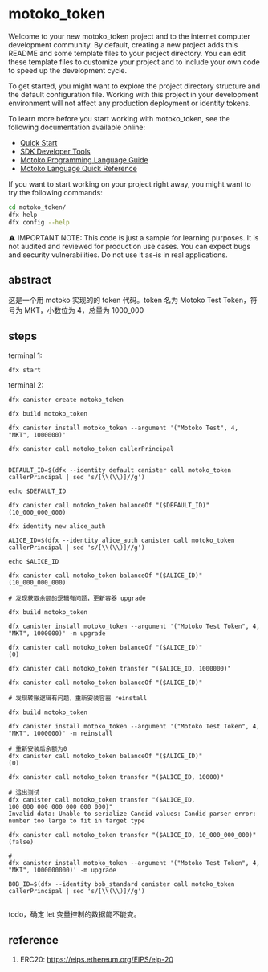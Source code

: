 # motoko_token

Welcome to your new motoko_token project and to the internet computer development community. By default, creating a new project adds this README and some template files to your project directory. You can edit these template files to customize your project and to include your own code to speed up the development cycle.

To get started, you might want to explore the project directory structure and the default configuration file. Working with this project in your development environment will not affect any production deployment or identity tokens.

To learn more before you start working with motoko_token, see the following documentation available online:

- [Quick Start](https://sdk.dfinity.org/docs/quickstart/quickstart-intro.html)
- [SDK Developer Tools](https://sdk.dfinity.org/docs/developers-guide/sdk-guide.html)
- [Motoko Programming Language Guide](https://sdk.dfinity.org/docs/language-guide/motoko.html)
- [Motoko Language Quick Reference](https://sdk.dfinity.org/docs/language-guide/language-manual.html)

If you want to start working on your project right away, you might want to try the following commands:

```bash
cd motoko_token/
dfx help
dfx config --help
```
:warning: IMPORTANT NOTE: This code is just a sample for learning purposes. It is not audited and reviewed for production use cases. You can expect bugs and security vulnerabilities. Do not use it as-is in real applications.

## abstract

这是一个用 motoko 实现的的 token 代码。token 名为 Motoko Test Token，符号为 MKT，小数位为 4，总量为 1000_000 

## steps

terminal 1:
```
dfx start 
```

terminal 2:
```shell
dfx canister create motoko_token

dfx build motoko_token

dfx canister install motoko_token --argument '("Motoko Test", 4, "MKT", 1000000)'

dfx canister call motoko_token callerPrincipal 


DEFAULT_ID=$(dfx --identity default canister call motoko_token callerPrincipal | sed 's/[\\(\\)]//g')

echo $DEFAULT_ID

dfx canister call motoko_token balanceOf "($DEFAULT_ID)"
(10_000_000_000)

dfx identity new alice_auth

ALICE_ID=$(dfx --identity alice_auth canister call motoko_token callerPrincipal | sed 's/[\\(\\)]//g')

echo $ALICE_ID

dfx canister call motoko_token balanceOf "($ALICE_ID)"
(10_000_000_000)

# 发现获取余额的逻辑有问题，更新容器 upgrade

dfx build motoko_token

dfx canister install motoko_token --argument '("Motoko Test Token", 4, "MKT", 1000000)' -m upgrade

dfx canister call motoko_token balanceOf "($ALICE_ID)"
(0)

dfx canister call motoko_token transfer "($ALICE_ID, 1000000)"

dfx canister call motoko_token balanceOf "($ALICE_ID)"

# 发现转账逻辑有问题，重新安装容器 reinstall

dfx build motoko_token

dfx canister install motoko_token --argument '("Motoko Test Token", 4, "MKT", 1000000)' -m reinstall

# 重新安装后余额为0
dfx canister call motoko_token balanceOf "($ALICE_ID)"
(0)

dfx canister call motoko_token transfer "($ALICE_ID, 10000)"

# 溢出测试
dfx canister call motoko_token transfer "($ALICE_ID, 100_000_000_000_000_000_000)"
Invalid data: Unable to serialize Candid values: Candid parser error: number too large to fit in target type

dfx canister call motoko_token transfer "($ALICE_ID, 10_000_000_000)"
(false)

# 
dfx canister install motoko_token --argument '("Motoko Test Token", 4, "MKT", 1000000000)' -m upgrade

BOB_ID=$(dfx --identity bob_standard canister call motoko_token callerPrincipal | sed 's/[\\(\\)]//g')


```

todo，确定 let 变量控制的数据能不能变。

## reference
1. ERC20: https://eips.ethereum.org/EIPS/eip-20